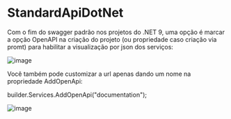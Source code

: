 # StandardApiDotNet

Com o fim do swagger padrão nos projetos do .NET 9, uma opção é marcar a opção OpenAPI na criação do projeto (ou propriedade caso criação via promt) para habilitar a visualização por json dos serviços:

![image](https://github.com/user-attachments/assets/76e15a0b-932f-4721-95a5-8698bc01dadb)

Você também pode customizar a url apenas dando um nome na propriedade AddOpenApi:

builder.Services.AddOpenApi("documentation");

![image](https://github.com/user-attachments/assets/12f2eff2-0eb8-4bfa-a815-6ced244f47f1)
